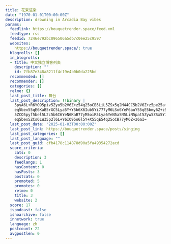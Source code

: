 ```yaml
---
title: 花束渲染
date: "1970-01-01T00:00:00Z"
description: drowning in Arcadia Bay vibes
params:
  feedlink: https://bouquetrender.space/feed.xml
  feedtype: rss
  feedid: 7246e792bc096506a5db7c0ee25c9597
  websites:
    https://bouquetrender.space/: true
  blogrolls: []
  in_blogrolls:
  - title: 中文独立博客列表
    description: ""
    id: 7fb87e348a8211f4c19e4b0b0da225bd
  recommended: []
  recommender: []
  categories: []
  relme: {}
  last_post_title: 舞台
  last_post_description: !!binary |
    5pyA6L+R6YO95piv5Zyo5b2V6Z+z54q25oCB5LiL5ZSx5q2M44CC5b2V6Z+z5pe25a+56I
    eq5bex55qE6KaB5rGC5Lya5Y+Y5b6X6Iub5Yi777yM6LSo6YeP6auY55qE5bmy6Z+z5a+5
    5ZCO5pyf5bel5L2c5b6I6YeN6KaB77yM5oiR5Lya6YeN5aSN5LiN5pat5Zyw5ZSx5Yiw6I
    eq5bex5ZCs6LW35p2l6L+Y6IO95o6l5Y+X55qE54q25oCB77yM6Z+z6aI=
  last_post_date: "2025-01-03T00:00:00Z"
  last_post_link: https://bouquetrender.space/posts/singing
  last_post_categories: []
  last_post_language: ""
  last_post_guid: cfb4178c114878d90a5fa49354272acd
  score_criteria:
    cats: 0
    description: 3
    feedlangs: 1
    hasContent: 0
    hasPosts: 3
    postcats: 0
    promoted: 5
    promotes: 0
    relme: 0
    title: 3
    website: 2
  score: 17
  ispodcast: false
  isnoarchive: false
  innetwork: true
  language: zh
  postcount: 22
  avgpostlen: 0
---
```

